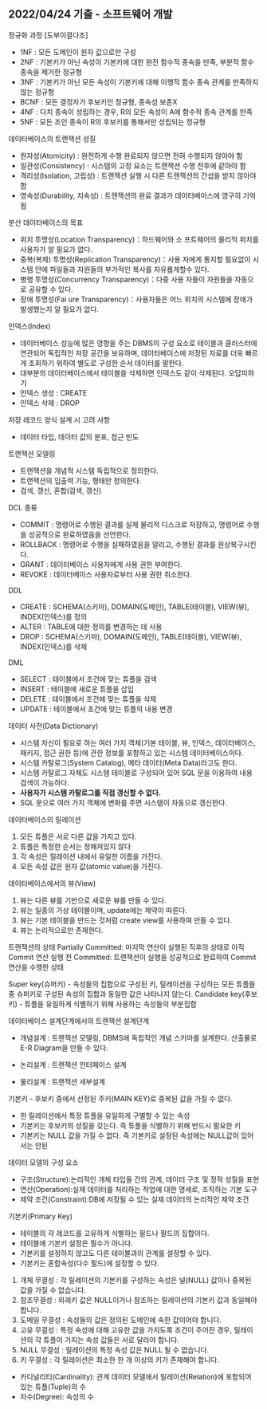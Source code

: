 ## 2022/04/24 기출 - 소프트웨어 개발

정규화 과정 [도부이결다조]

- 1NF : 모든 도메인이 원자 값으로만 구성
- 2NF : 기본키가 아닌 속성이 기본키에 대한 완전 함수적 종속을 만족, 부분적 함수 종속을 제거한 정규형
- 3NF : 기본키가 아닌 모든 속성이 기본키에 대해 이행적 함수 종속 관계를 만족하지 않는 정규형
- BCNF : 모든 결정자가 후보키인 정규형, 종속성 보존X
- 4NF : 다치 종속이 성립하는 경우, R의 모든 속성이 A에 함수적 종속 관계를 만족
- 5NF : 모든 조인 종속이 R의 후보키를 통해서만 성립되는 정규형

데이터베이스의 트랜잭션 성질

- 원자성(Atomicity) : 완전하게 수행 완료되지 않으면 전혀 수행되지 않아야 함
- 일관성(Consistency) : 시스템의 고정 요소는 트랜잭션 수행 전후에 같아야 함
- 격리성(Isolation, 고립성) : 트랜잭션 실행 시 다른 트랜잭션의 간섭을 받지 않아야 함
- 영속성(Durability, 지속성) : 트랜잭션의 완료 결과가 데이터베이스에 영구히 기억됨

분산 데이터베이스의 목표

- 위치 투명성(Location Transparency)：하드웨어와 소 프트웨어의 물리적 위치를 사용자가 알 필요가 없다.
- 중복(복제) 투명성(Replication Transparency)：사용 자에게 통지할 필요없이 시스템 안에 파일들과 자원들의 부가적인 복사를 자유롭게할수 있다.
- 병행 투명성(Concurrency Transparency)：다중 사용 자들이 자원들을 자동으로 공유할 수 있다.
- 장애 투명성(Fai ure Transparency)：사용자들은 어느 위치의 시스템에 장애가 발생했는지 알 필요가 없다.

인덱스(Index)

- 데이터베이스 성능에 많은 영향을 주는 DBMS의 구성 요소로 테이블과 클러스터에 연관되어 독립적인 저장 공간을 보유하며, 데이터베이스에 저장된 자료를 더욱 빠르게 조회하기 위하여 별도로 구성한 순서 데이터를 말한다.
- 대부분의 데이터베이스에서 테이블을 삭제하면 인덱스도 같이 삭제된다.
  오답피하기
- 인덱스 생성 : CREATE
- 인덱스 삭제 : DROP

저장 레코드 양식 설계 시 고려 사항

- 데이터 타입, 데이터 값의 분포, 접근 빈도

트랜잭션 모델링

- 트랜잭션을 개념적 시스템 독립적으로 정의한다.
- 트랜잭션의 입출력 기능, 형태만 정의한다.
- 검색, 갱신, 혼합(검색, 갱신)

DCL 종류

- COMMIT : 명령어로 수행된 결과를 실제 물리적 디스크로 저장하고, 명령어로 수행을 성공적으로 완료하였음을 선언한다.
- ROLLBACK : 명령어로 수행을 실패하였음을 알리고, 수행된 결과를 원상복구시킨다.
- GRANT : 데이터베이스 사용자에게 사용 권한 부여한다.
- REVOKE : 데이터베이스 사용자로부터 사용 권한 취소한다.

DDL

- CREATE : SCHEMA(스키마), DOMAIN(도메인), TABLE(테이블), VIEW(뷰), INDEX(인덱스)를 정의
- ALTER : TABLE에 대한 정의를 변경하는 데 사용
- DROP : SCHEMA(스키마), DOMAIN(도메인), TABLE(테이블), VIEW(뷰), INDEX(인덱스)를 삭제

DML

- SELECT : 테이블에서 조건에 맞는 튜플을 검색
- INSERT : 테이블에 새로운 튜플을 삽입
- DELETE : 테이블에서 조건에 맞는 튜플을 삭제
- UPDATE : 테이블에서 조건에 맞는 튜플의 내용 변경

데이터 사전(Data Dictionary)

- 시스템 자신이 필요로 하는 여러 가지 객체(기본 테이블, 뷰, 인덱스, 데이터베이스, 패키지, 접근 권한 등)에 관한 정보를 포함하고 있는 시스템 데이터베이스이다.
- 시스템 카탈로그(System Catalog), 메타 데이터(Meta Data)라고도 한다.
- 시스템 카탈로그 자체도 시스템 테이블로 구성되어 있어 SQL 문을 이용하여 내용 검색이 가능하다.
- **사용자가 시스템 카탈로그를 직접 갱신할 수 없다.**
- SQL 문으로 여러 가지 객체에 변화를 주면 시스템이 자동으로 갱신한다.

데이터베이스의 릴레이션

1. 모든 튜플은 서로 다른 값을 가지고 있다.
2. 튜플은 특정한 순서는 정해져있지 않다
3. 각 속성은 릴레이션 내에서 유일한 이름을 가진다.
4. 모든 속성 값은 원자 값(atomic value)을 가진다.

데이터베이스에서의 뷰(View)

1.  뷰는 다른 뷰를 기반으로 새로운 뷰를 만들 수 있다.
2.  뷰는 일종의 가상 테이블이며, update에는 제약이 따른다.
3.  뷰는 기본 테이블을 만드는 것처럼 create view를 사용하여 만들 수 있다.
4.  뷰는 논리적으로만 존재한다.

트랜잭션의 상태
Partially Committed: 마지막 연산이 실행된 직후의 상태로 아직 Commit 연산 실행 전
Committed: 트랜잭션이 실행을 성공적으로 완료하여 Commit 연산을 수행한 상태

Super key(슈퍼키) - 속성들의 집합으로 구성된 키, 릴레이션을 구성하는 모든 튜플들 중 슈퍼키로 구성된 속성의 집합과 동일한 값은 나타나지 않는다.
Candidate key(후보키) - 튜플을 유일하게 식별하기 위해 사용하는 속성들의 부분집합

데이터베이스 설계단계에서의 트랜잭션 설계단계

- 개념설계 : 트랜잭션 모델링, DBMS에 독립적인 개념 스키마를 설계한다. 산출물로 E-R Diagram을 만들 수 있다.

- 논리설계 : 트랜잭션 인터페이스 설계
- 물리설계 : 트랜잭션 세부설계

기본키 - 후보키 중에서 선정된 주키(MAIN KEY)로 중복된 값을 가질 수 없다.

- 한 릴레이션에서 특정 튜플을 유일하게 구별할 수 있는 속성
- 기본키는 후보키의 성질을 갖는다. 즉 튜플을 식별하기 위해 반드시 필요한 키
- 기본키는 NULL 값을 가질 수 없다. 즉 기본키로 설정된 속성에는 NULL값이 있어서는 안된

데이터 모델의 구성 요소

- 구조(Structure):논리적인 개체 타입들 간의 관계, 데이터 구조 및 정적 성질을 표현
- 연산(Operation):실제 데이터를 처리하는 작업에 대한 명세로, 조작하는 기본 도구
- 제약 조건(Constraint):DB에 저장될 수 있는 실제 데이터의 논리적인 제약 조건

기본키(Primary Key)

- 테이블의 각 레코드를 고유하게 식별하는 필드나 필드의 집합이다.
- 테이블에 기본키 설정은 필수가 아니다.
- 기본키를 설정하지 않고도 다른 테이블과의 관계를 설정할 수 있다.
- 기본키는 혼합속성(다수 필드)에 설정할 수 있다.

1. 개체 무결성 : 각 릴레이션의 기본키를 구성하는 속성은 널(NULL) 값이나 중복된 값을 가질 수 없습니다.
2. 참조무결성 : 외래키 값은 NULL이거나 참조하는 릴레이션의 기본키 값과 동일해야 합니다.
3. 도메일 무결성 : 속성들의 값은 정의된 도메인에 속한 값이어야 합니다.
4. 고유 무결성 : 특정 속성에 대해 고유한 값을 가지도록 조건이 주어진 경우, 릴레이션의 각 튜플이 가지는 속성 값들은 서로 달라야 합니다.
5. NULL 무결성 : 릴레이션의 특정 속성 값은 NULL 될 수 없습니다.
6. 키 무결성 : 각 릴레이션은 최소한 한 개 이상의 키가 존재해야 합니다.

- 카디널리티(Cardinality): 관계 데이터 모델에서 릴레이션(Relation)에 포함되어 있는 튜플(Tuple)의 수
- 차수(Degree): 속성의 수
